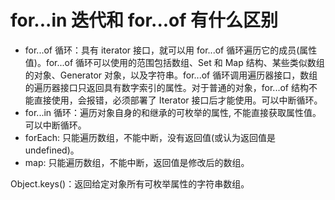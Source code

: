 # for...in 迭代和 for...of 有什么区别

- for...of 循环：具有 iterator 接口，就可以用 for...of 循环遍历它的成员(属性值)。for...of 循环可以使用的范围包括数组、Set 和 Map 结构、某些类似数组的对象、Generator 对象，以及字符串。for...of 循环调用遍历器接口，数组的遍历器接口只返回具有数字索引的属性。对于普通的对象，for...of 结构不能直接使用，会报错，必须部署了 Iterator 接口后才能使用。可以中断循环。
- for...in 循环：遍历对象自身的和继承的可枚举的属性, 不能直接获取属性值。可以中断循环。
- forEach: 只能遍历数组，不能中断，没有返回值(或认为返回值是 undefined)。
- map: 只能遍历数组，不能中断，返回值是修改后的数组。

Object.keys()：返回给定对象所有可枚举属性的字符串数组。
